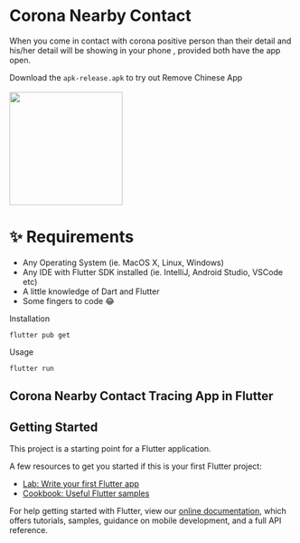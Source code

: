 # Corona Nearby Contact

When you come in contact with corona positive person than their detail and his/her detail will be showing in your phone , provided both have the app open.



Download the `apk-release.apk` to try out Remove Chinese App
<br>
<br>
<a href="https://drive.google.com/drive/folders/1J_anFvyhfzLBGbvBkoYuZPTK5HIrcwkA?usp=sharing"><img src="https://playerzon.com/asset/download.png" width="200"></img></a>

# ✨ Requirements
- Any Operating System (ie. MacOS X, Linux, Windows)
- Any IDE with Flutter SDK installed (ie. IntelliJ, Android Studio, VSCode etc)
- A little knowledge of Dart and Flutter
- Some fingers to code 😂

Installation

```
flutter pub get
```
Usage

```
flutter run
```
## Corona Nearby Contact Tracing App in Flutter

## Getting Started

This project is a starting point for a Flutter application.

A few resources to get you started if this is your first Flutter project:

- [Lab: Write your first Flutter app](https://flutter.dev/docs/get-started/codelab)
- [Cookbook: Useful Flutter samples](https://flutter.dev/docs/cookbook)

For help getting started with Flutter, view our
[online documentation](https://flutter.dev/docs), which offers tutorials,
samples, guidance on mobile development, and a full API reference.
